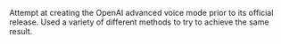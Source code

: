 Attempt at creating the OpenAI advanced voice mode prior to its official release. Used a variety of different methods to try to achieve the same result.
